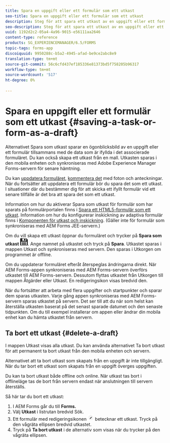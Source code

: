 ```yaml
---
title: Spara en uppgift eller ett formulär som ett utkast
seo-title: Spara en uppgift eller ett formulär som ett utkast
description: Steg för att spara ett utkast av en uppgift eller ett formulär i AEM Forms-appen
seo-description: Steg för att spara ett utkast av en uppgift eller ett formulär i AEM Forms-appen
uuid: 1192d2c2-05a4-4a96-9015-e56111aa2646
content-type: reference
products: SG_EXPERIENCEMANAGER/6.5/FORMS
topic-tags: forms-app
discoiquuid: 9950288c-b5a2-4945-afad-be9ce2abc8e9
translation-type: tm+mt
source-git-commit: 56c6cfd437ef185336e81373bd5f758205b96317
workflow-type: tm+mt
source-wordcount: '517'
ht-degree: 0%

---
```



# Spara en uppgift eller ett formulär som ett utkast {#saving-a-task-or-form-as-a-draft}

Alternativet Spara som utkast sparar en ögonblicksbild av en uppgift eller ett formulär tillsammans med de data som är ifyllda i det associerade formuläret. Du kan också skapa ett utkast från en mall. Utkasten sparas i den mobila enheten och synkroniseras med Adobe Experience Manager Forms-servern för senare hämtning.

Du kan [uppdatera formuläret](/help/forms/using/working-with-form.md), [kommentera det](/help/forms/using/add-attachments.md) med foton och anteckningar. När du fortsätter att uppdatera ett formulär bör du spara det som ett utkast. I situationer där du bestämmer dig för att skicka ett ifyllt formulär vid ett senare tillfälle är det bra att spara det som ett utkast.

Information om hur du aktiverar Spara som utkast för formulär som har sparats på formulärportalen finns i [Spara ett HTML5-formulär som ett utkast](/help/forms/using/saving-html5-form-draft.md).
Information om hur du konfigurerar inskickning av adaptiva formulär finns i [Komponenten för utkast och inskickning](/help/forms/using/draft-submission-component.md). (Gäller inte för formulär som synkroniseras med AEM Forms JEE-servern.)

Om du vill skapa ett utkast öppnar du formuläret och trycker på **Spara som utkast** ![Spara som utkast](assets/save-as-draft.png). Ange namnet på utkastet och tryck på **Spara**. Utkastet sparas i mappen Utkast och synkroniseras med servern. Den sparas i Utkorgen om programmet är offline.

Om du uppdaterar formuläret efteråt återspeglas ändringarna direkt. När AEM Forms-appen synkroniseras med AEM Forms-servern överförs utkastet till AEM Forms-servern. Dessutom flyttas utkastet från Utkorgen till mappen Åtgärder eller Utkast. En redigeringsikon visas bredvid den.

När du fortsätter att arbeta med flera uppgifter och startpunkter och sparar dem sparas utkasten. Varje gång appen synkroniseras med AEM Forms-servern sparas utkastet på servern. Det ser till att du när som helst kan återställa utkasten baserat på det senast sparade datumet och den senaste tidpunkten. Om du till exempel installerar om appen eller ändrar din mobila enhet kan du hämta utkastet från servern.

## Ta bort ett utkast {#delete-a-draft}

I mappen Utkast visas alla utkast. Du kan använda alternativet Ta bort utkast för att permanent ta bort utkast från den mobila enheten och servern.

Alternativet att ta bort utkast som skapats från en uppgift är inte tillgängligt. När du tar bort ett utkast som skapats från en uppgift överges uppgiften.

Du kan ta bort utkast både offline och online. När utkast tas bort i offlineläge tas de bort från servern endast när anslutningen till servern återställs.

Så här tar du bort ett utkast:

1. I AEM Forms går du till **Forms.**
1. Välj **Utkast** i listrutan bredvid Sök.
1. Ett formulär med redigeringsikonen ![edit-draft-app](assets/edit-draft-app.png) betecknar ett utkast. Tryck på den vågräta ellipsen bredvid utkastet.
1. Tryck på **Ta bort utkast** i de alternativ som visas när du trycker på den vågräta ellipsen.
